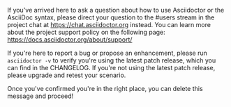 If you've arrived here to ask a question about how to use Asciidoctor or the AsciiDoc syntax, please direct your question to the #users stream in the project chat at https://chat.asciidoctor.org instead. You can learn more about the project support policy on the following page: https://docs.asciidoctor.org/about/support/

If you're here to report a bug or propose an enhancement, please run `asciidoctor -v` to verify you're using the latest patch release, which you can find in the CHANGELOG. If you're not using the latest patch release, please upgrade and retest your scenario.

Once you've confirmed you're in the right place, you can delete this message and proceed!
